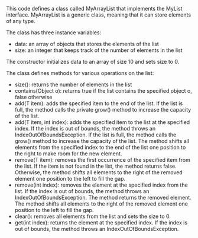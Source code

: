 This code defines a class called MyArrayList that implements the MyList interface. MyArrayList is a generic class, meaning that it can store elements of any type.

The class has three instance variables:
- data: an array of objects that stores the elements of the list
- size: an integer that keeps track of the number of elements in the list

The constructor initializes data to an array of size 10 and sets size to 0.

The class defines methods for various operations on the list:
- size(): returns the number of elements in the list
- contains(Object o): returns true if the list contains the specified object o, false otherwise
- add(T item): adds the specified item to the end of the list. If the list is full, the method calls the private grow() method to increase the capacity of the list.
- add(T item, int index): adds the specified item to the list at the specified index. If the index is out of bounds, the method throws an IndexOutOfBoundsException. If the list is full, the method calls the grow() method to increase the capacity of the list. The method shifts all elements from the specified index to the end of the list one position to the right to make room for the new element.
- remove(T item): removes the first occurrence of the specified item from the list. If the item is not found in the list, the method returns false. Otherwise, the method shifts all elements to the right of the removed element one position to the left to fill the gap.
- remove(int index): removes the element at the specified index from the list. If the index is out of bounds, the method throws an IndexOutOfBoundsException. The method returns the removed element. The method shifts all elements to the right of the removed element one position to the left to fill the gap.
- clear(): removes all elements from the list and sets the size to 0.
- get(int index): returns the element at the specified index. If the index is out of bounds, the method throws an IndexOutOfBoundsException.